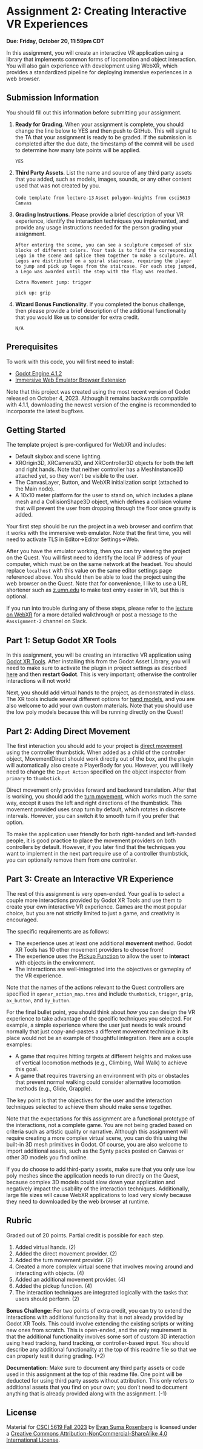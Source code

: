 # Assignment 2: Creating Interactive VR Experiences

**Due: Friday, October 20, 11:59pm CDT**

In this assignment, you will create an interactive VR application using a library that implements common forms of locomotion and object interaction. You will also gain experience with development using WebXR, which provides a standardized pipeline for deploying immersive experiences in a web browser.

## Submission Information

You should fill out this information before submitting your assignment. 

1. **Ready for Grading**. When your assignment is complete, you should change the line below to YES and then push to GitHub. This will signal to the TA that your assignment is ready to be graded. If the submission is completed after the due date, the timestamp of the commit will be used to determine how many late points will be applied.

   `YES`

2. **Third Party Assets**. List the name and source of any third party assets that you added, such as models, images, sounds, or any other content used that was not created by you.

   `Code template from lecture-13`
   `Asset polygon-knights from csci5619 Canvas`

3. **Grading Instructions**. Please provide a brief description of your VR experience, identify the interaction techniques you implemented, and provide any usage instructions needed for the person grading your assignment.

   `After entering the scene, you can see a sculpture composed of six blocks of different colors. Your task is to find the corresponding Lego in the scene and splice them together to make a sculpture. All Legos are distributed on a spiral staircase, requiring the player to jump and pick up legos from the staircase. For each step jumped, a Lego was awarded until the step with the flag was reached.`

   `Extra Movement jump: trigger`

   `pick up: grip`

4. **Wizard Bonus Functionality**. If you completed the bonus challenge, then please provide a brief description of the additional functionality that you would like us to consider for extra credit.

   `N/A`

## Prerequisites

To work with this code, you will first need to install:

- [Godot Engine 4.1.2](https://godotengine.org/)
- [Immersive Web Emulator Browser Extension](https://github.com/meta-quest/immersive-web-emulator)

Note that this project was created using the most recent version of Godot released on October 4, 2023. Although it remains backwards compatible with 4.1.1, downloading the newest version of the engine is recommended to incorporate the latest bugfixes.

## Getting Started

The template project is pre-configured for WebXR and includes:

- Default skybox and scene lighting.
- XROrigin3D, XRCamera3D, and XRController3D objects for both the left and right hands. Note that neither controller has a MeshInstance3D attached yet, so they won't be visible to the user.
- The CanvasLayer, Button, and WebXR initialization script (attached to the Main node). 
- A 10x10 meter platform for the user to stand on, which includes a plane mesh and a CollisionShape3D object, which defines a collision volume that will prevent the user from dropping through the floor once gravity is added.

Your first step should be run the project in a web browser and confirm that it works with the immersive web emulator. Note that the first time, you will need to activate TLS in Editor->Editor Settings->Web. 

After you have the emulator working, then you can try viewing the project on the Quest. You will first need to identify the local IP address of your computer, which must be on the same network at the headset. You should replace `localhost` with this value on the same editor settings page referenced above. You should then be able to load the project using the web browser on the Quest. Note that for convenience, I like to use a URL shortener such as [z.umn.edu](https://z.umn.edu/) to make text entry easier in VR, but this is optional. 

If you run into trouble during any of these steps, please refer to the [lecture on WebXR](https://mediaspace.umn.edu/media/t/1_txfz039b) for a more detailed walkthrough or post a message to the `#assignment-2` channel on Slack.

## Part 1: Setup Godot XR Tools

In this assignment, you will be creating an interactive VR application using [Godot XR Tools](https://godotvr.github.io/godot-xr-tools/).  After installing this from the Godot Asset Library, you will need to make sure to activate the plugin in project settings as described [here](https://godotvr.github.io/godot-xr-tools/docs/setup/) and then **restart Godot**. This is very important; otherwise the controller interactions will not work!

Next, you should add virtual hands to the project, as demonstrated in class.  The XR tools include several different options for [hand models](https://godotvr.github.io/godot-xr-tools/docs/hand_models/), and you are also welcome to add your own custom materials. Note that you should use the low poly models because this will be running directly on the Quest!

## Part 2: Adding Direct Movement

The first interaction you should add to your project is [direct movement](https://godotvr.github.io/godot-xr-tools/docs/direct/) using the controller thumbstick.  When added as a child of the controller object, MovementDirect should work directly out of the box, and the plugin will automatically also create a PlayerBody for you.  However, you will likely need to change the `Input Action` specified on the object inspector from `primary` to `thumbstick`.  

Direct movement only provides forward and backward translation.  After that is working, you should add the [turn movement](https://godotvr.github.io/godot-xr-tools/docs/turn/), which works much the same way, except it uses the left and right directions of the thumbstick. This movement provided uses snap turn by default, which rotates in discrete intervals. However, you can switch it to smooth turn if you prefer that option.

To make the application user friendly for both right-handed and left-handed people, it is good practice to place the movement providers on both controllers by default. However, if you later find that the techniques you want to implement in the next part require use of a controller thumbstick,  you can optionally remove them from one controller.

## Part 3: Create an Interactive VR Experience

The rest of this assignment is very open-ended.  Your goal is to select a couple more interactions provided by Godot XR Tools and use them to create your own interactive VR experience. Games are the most popular choice, but you are not strictly limited to just a game, and creativity is encouraged.

The specific requirements are as follows:

- The experience uses at least one additional **movement** method. Godot XR Tools has 10 other movement providers to choose from!  
- The experience uses the [Pickup Function](https://godotvr.github.io/godot-xr-tools/docs/pickup/) to allow the user to **interact** with objects in the environment.
- The interactions are well-integrated into the objectives or gameplay of the VR experience.

Note that the names of the actions relevant to the Quest controllers are specified in `openxr_action_map.tres` and include `thumbstick`, `trigger`, `grip`, `ax_button`, and `by_button`.

For the final bullet point, you should think about *how* you can design the VR experience to take advantage of the specific techniques you selected. For example, a simple experience where the user just needs to walk around normally that just copy-and-pastes a different movement technique in its place would not be an example of thoughtful integration.  Here are a couple examples:

- A game that requires hitting targets at different heights and makes use of vertical locomotion methods (e.g., Climbing, Wall Walk) to achieve this goal.
- A game that requires traversing an environment with pits or obstacles that prevent normal walking could consider alternative locomotion methods (e.g., Glide, Grapple).

The key point is that the objectives for the user and the interaction techniques selected to achieve them should make sense together. 

Note that the expectations for this assignment are a functional prototype of the interactions, not a complete game. You are not being graded based on criteria such as artistic quality or narrative. Although this assignment will require creating a more complex virtual scene, you can do this using the built-in 3D mesh primitives in Godot. Of course, you are also welcome to import additional assets, such as the Synty packs posted on Canvas or other 3D models you find online. 

If you do choose to add third-party assets, make sure that you only use low poly meshes since the application needs to run directly on the Quest, because complex 3D models could slow down your application and negatively impact the usability of the interaction techniques. Additionally, large file sizes will cause WebXR applications to load very slowly because they need to downloaded by the web browser at runtime.

## Rubric

Graded out of 20 points. Partial credit is possible for each step.

1. Added virtual hands. (2)
1. Added the direct movement provider. (2)
1. Added the turn movement provider. (2)
1. Created a more complex virtual scene that involves moving around and interacting with objects. (4)
1. Added an additional movement provider. (4)
1. Added the pickup function. (4)
1. The interaction techniques are integrated logically with the tasks that users should perform. (2)

**Bonus Challenge:** For two points of extra credit, you can try to extend the interactions with additional functionality that is not already provided by Godot XR Tools. This could involve extending the existing scripts or writing new ones from scratch. This is open-ended, and the only requirement is that the additional functionality involves some sort of custom 3D interaction using head tracking, hand tracking, or controller-based input. You should describe any additional functionality at the top of this readme file so that we can properly test it during grading. (+2)

**Documentation:** Make sure to document any third party assets or code used in this assignment at the top of this readme file. One point will be deducted for using third party assets without attribution. This only refers to additional assets that you find on your own; you don't need to document anything that is already provided along with the assignment. (-1)

## License

Material for [CSCI 5619 Fall 2023](https://canvas.umn.edu/courses/391288/assignments/syllabus) by [Evan Suma Rosenberg](https://illusioneering.umn.edu/) is licensed under a [Creative Commons Attribution-NonCommercial-ShareAlike 4.0 International License](http://creativecommons.org/licenses/by-nc-sa/4.0/).

